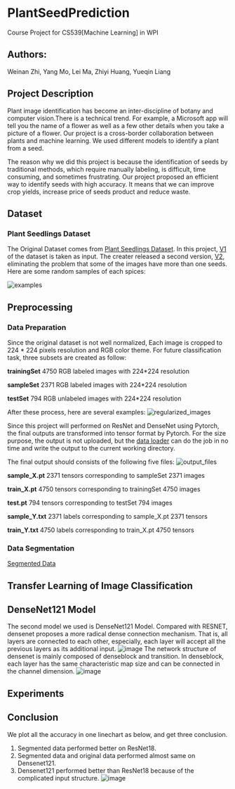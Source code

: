 # PlantSeedPrediction
Course Project for CS539[Machine Learning] in WPI

## Authors: 
Weinan Zhi, Yang Mo, Lei Ma, Zhiyi Huang, Yueqin Liang


## Project Description
Plant image identification has become an inter-discipline of botany and computer vision.There is a technical trend.  For example, a Microsoft app will tell you the name of a flower as well as a few other details when you take a picture of a flower. Our project is a cross-border collaboration between plants and machine learning. We used different models to identify a plant from a seed.

The reason why we did this project is because the identification of seeds by traditional methods, which require manually labeling, is difficult, time consuming, and sometimes frustrating. Our project proposed an efficient way to identify seeds with high accuracy. It means that we can improve crop yields, increase price of seeds product and reduce waste.



## Dataset
### Plant Seedlings Dataset
The Original Dataset comes from [Plant Seedlings Dataset](https://arxiv.org/abs/1711.05458). In this project, [V1](https://vision.eng.au.dk/?download=/data/WeedData/Nonsegmented.zip) of the dataset is taken as input. The creater released a second version, [V2](https://vision.eng.au.dk/?download=/data/WeedData/NonsegmentedV2.zip), eliminating the problem that some of the images have more than one seeds. 
Here are some random samples of each spices:

![examples](examples.png)

## Preprocessing
### Data Preparation
Since the original dataset is not well normalized, Each image is cropped to 224 * 224 pixels resolution and RGB color theme.
For future classification task, three subsets are created as follow:

**trainingSet** 4750 RGB labeled images with 224\*224 resolution  

**sampleSet** 2371 RGB labeled images with 224\*224 resolution

**testSet** 794 RGB unlabeled images with 224\*224 resolution

After these process, here are several examples:
![regularized_images](preprocessed.png)

Since this project will performed on ResNet and DenseNet using Pytorch, the final outputs are transformed into tensor format by Pytorch. For the size purpose, the output is not uploaded, but the [data loader](https://github.com/WeinanZhi/-CS539-PlantSeedPrediction/blob/master/data_loader.ipynb) can do the job in no time and write the output to the current working directory.

The final output should consists of the following five files: 
![output_files](output.png)

**sample_X.pt** 2371 tensors corresponding to sampleSet 2371 images

**train_X.pt** 4750 tensors corresponding to trainingSet 4750 images

**test.pt** 794 tensors corresponding to testSet 794 images

**sample_Y.txt** 2371 labels corresponding to sample_X.pt 2371 tensors

**train_Y.txt** 4750 labels corresponding to train_X.pt 4750 tensors

### Data Segmentation
[Segmented Data](https://drive.google.com/drive/folders/19Px2relPjxfPZWV7UGHchqaqXX8RZBRc?usp=sharing)

## Transfer Learning of Image Classification

## DenseNet121 Model
The second model we used is DenseNet121 Model.
Compared with RESNET, densenet proposes a more radical dense connection mechanism. That is, all layers are connected to each other, especially, each layer will accept all the previous layers as its additional input.
![image](pics/des1.png)
The network structure of densenet is mainly composed of denseblock and transition. In denseblock, each layer has the same characteristic map size and can be connected in the channel dimension.
![image](pics/des2.png)



## Experiments

## Conclusion
We plot all the accuracy in one linechart as below, and get three conclusion.
1. Segmented data performed  better on ResNet18.
2. Segmented data  and original data performed  almost same  on Densenet121.
3. Densenet121 performed better than ResNet18 because of the complicated input structure.
![image](pics/linechart.png)

